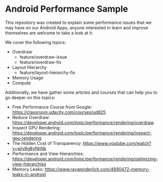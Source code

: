 # Android Performance Sample

This repository was created to explain some performance issues that we may have on our Android Apps, anyone interested in learn and improve themselves are welcome to take a look at it.

We cover the following topics:
* Overdraw
  * feature/overdraw-issue
  * feature/overdraw-fix
* Layout Hierarchy
  * feature/layout-hierarchy-fix
* Memory Usage
* Compute

Additionally, we have gather some articles and courses that can help you to go deeper on this topics:
* Free Performance Course from Google: https://classroom.udacity.com/courses/ud825
* Reduce Overdraw: https://developer.android.com/topic/performance/rendering/overdraw
* Inspect GPU Rendering: https://developer.android.com/topic/performance/rendering/inspect-gpu-rendering
* The Hidden Cost of Transparency: https://www.youtube.com/watch?v=wIy8g8yNhNk
* Performance and View Hierarchies: https://developer.android.com/topic/performance/rendering/optimizing-view-hierarchies
* Memory Leaks: https://www.raywenderlich.com/4690472-memory-leaks-in-android
